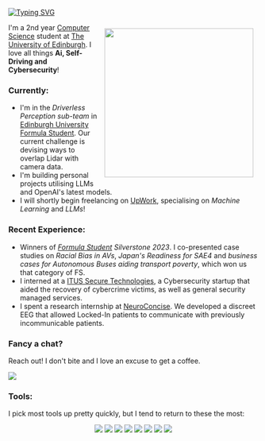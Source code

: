 <p align="center;">
<a href="https://git.io/typing-svg"><img src="https://readme-typing-svg.demolab.com?font=Fira+Code&weight=600&size=23&duration=2000&pause=1000&vCenter=true&width=435&lines=Hi+there!;I'm+Leo+%F0%9F%91%8B" alt="Typing SVG" /></a>
</p>

<img align="right" style="padding: 10px 10px 10px 10px;" src="Planning&Control.gif" width="300" />

I'm a 2nd year [Computer Science](https://www.ed.ac.uk/studying/undergraduate/degrees/index.php?action=view&code=G401) 
student at [The University of Edinburgh](https://www.ed.ac.uk). I love all things 
**Ai, Self-Driving and Cybersecurity**!

### Currently:
- I'm in the _Driverless Perception sub-team_ in [Edinburgh University Formula Student](www.eufs.co). Our current challenge is devising ways to overlap Lidar with camera data.
- I'm building personal projects utilising LLMs and OpenAI's latest models.
- I will shortly begin freelancing on [UpWork](https://www.upwork.com/freelancers/~01567f21a2f60c4829?viewMode=1), specialising on _Machine Learning_ and _LLMs_!


### Recent Experience:
- Winners of _[Formula Student](https://www.imeche.org/events/formula-student) Silverstone 2023_. I co-presented case studies on _Racial Bias in AVs_, _Japan's Readiness for SAE4_ and _business cases for Autonomous Buses aiding transport poverty_, which won us that category of FS. 
- I interned at a [ITUS Secure Technologies](https://itus-tech.com), a Cybersecurity startup that aided the
recovery of cybercrime victims, as well as general security managed services.
- I spent a research internship at [NeuroConcise](https://www.neuroconcise.co.uk). We developed a discreet
EEG that allowed Locked-In patients to communicate with previously incommunicable patients. 

### Fancy a chat?
Reach out! I don't bite and I love an excuse to get a coffee. 
<p style="text-align: left;">
<a href="https://www.linkedin.com/in/leo-camacho/"><img src="https://img.shields.io/badge/linkedin-%230077B5.svg?style=for-the-badge&logo=linkedin&logoColor=white"/></a>
</p>

### Tools:
I pick most tools up pretty quickly, but I tend to return to these the most:
<p style="text-align: center;">
<a href="https://https://jupyter.org"><img src="https://img.shields.io/badge/jupyter-%23FA0F00.svg?style=for-the-badge&logo=jupyter&logoColor=white"/></a>
<a href="https://www.python.org/"><img src="https://img.shields.io/badge/Python-%233776AB.svg?&style=for-the-badge&logo=python&logoColor=FFFFFF"/></a>
<a href="https://www.java.com/"><img src="https://img.shields.io/badge/Java-ED8B00?style=for-the-badge&logo=java&logoColor=white"/></a>
<a href="https://www.latex-project.org/"><img src="https://img.shields.io/badge/LaTeX-%23008080.svg?&style=for-the-badge&logo=latex&logoColor=FFFFFF"/></a>
<a href="https://aws.amazon.com"><img src="https://img.shields.io/badge/AWS-%23FF9900.svg?style=for-the-badge&logo=amazon-aws&logoColor=white"/></a>
<a href="https://www.office.com"><img src="https://img.shields.io/badge/Microsoft_Office-D83B01?style=for-the-badge&logo=microsoft-office&logoColor=white"/></a>
<a href="https://www.github.com"><img src="https://img.shields.io/badge/git-%23F05033.svg?style=for-the-badge&logo=git&logoColor=white"/></a>
<a href="https://https://www.jetbrains.com/idea/"><img src="https://img.shields.io/badge/IntelliJIDEA-000000.svg?style=for-the-badge&logo=intellij-idea&logoColor=white"/></a>
</p>
